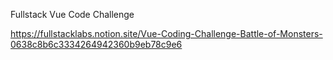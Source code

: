 Fullstack Vue Code Challenge

https://fullstacklabs.notion.site/Vue-Coding-Challenge-Battle-of-Monsters-0638c8b6c3334264942360b9eb78c9e6